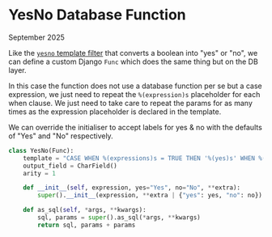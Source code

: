 YesNo Database Function
=======================

September 2025


Like the [`yesno` template filter](https://docs.djangoproject.com/en/5.2/ref/templates/builtins/#yesno) that converts a
boolean into "yes" or "no", we can define a custom Django `Func` which does the same thing but on the DB layer.

In this case the function does not use a database function per se but a case expression, we just need to repeat the
`%(expression)s` placeholder for each when clause. We just need to take care to repeat the params for as many times as
the expression placeholder is declared in the template.

We can override the initialiser to accept labels for yes & no with the defaults of "Yes" and "No" respectively.


```python
class YesNo(Func):
    template = "CASE WHEN %(expressions)s = TRUE THEN '%(yes)s' WHEN %(expressions)s = FALSE THEN '%(no)s' ELSE '' END"
    output_field = CharField()
    arity = 1

    def __init__(self, expression, yes="Yes", no="No", **extra):
        super().__init__(expression, **extra | {"yes": yes, "no": no})

    def as_sql(self, *args, **kwargs):
        sql, params = super().as_sql(*args, **kwargs)
        return sql, params + params
```
